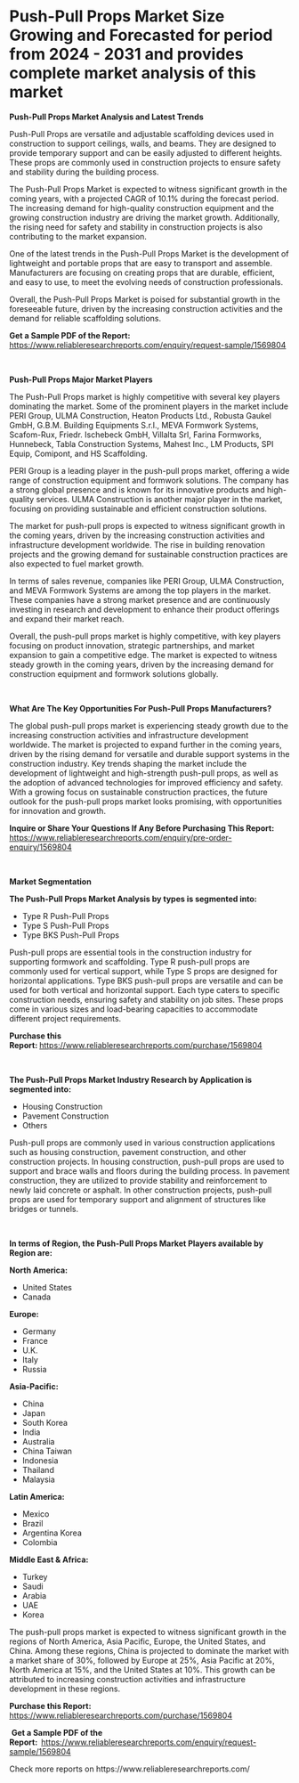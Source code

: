 <p><h1>Push-Pull Props Market Size Growing and Forecasted for period from 2024 - 2031 and provides complete market analysis of this market</h1></p><p><strong>Push-Pull Props Market Analysis and Latest Trends</strong></p>
<p><p>Push-Pull Props are versatile and adjustable scaffolding devices used in construction to support ceilings, walls, and beams. They are designed to provide temporary support and can be easily adjusted to different heights. These props are commonly used in construction projects to ensure safety and stability during the building process.</p><p>The Push-Pull Props Market is expected to witness significant growth in the coming years, with a projected CAGR of 10.1% during the forecast period. The increasing demand for high-quality construction equipment and the growing construction industry are driving the market growth. Additionally, the rising need for safety and stability in construction projects is also contributing to the market expansion.</p><p>One of the latest trends in the Push-Pull Props Market is the development of lightweight and portable props that are easy to transport and assemble. Manufacturers are focusing on creating props that are durable, efficient, and easy to use, to meet the evolving needs of construction professionals.</p><p>Overall, the Push-Pull Props Market is poised for substantial growth in the foreseeable future, driven by the increasing construction activities and the demand for reliable scaffolding solutions.</p></p>
<p><strong>Get a Sample PDF of the Report:&nbsp;</strong> <a href="https://www.reliableresearchreports.com/enquiry/request-sample/1569804">https://www.reliableresearchreports.com/enquiry/request-sample/1569804</a></p>
<p>&nbsp;</p>
<p><strong>Push-Pull Props Major Market Players</strong></p>
<p><p>The Push-Pull Props market is highly competitive with several key players dominating the market. Some of the prominent players in the market include PERI Group, ULMA Construction, Heaton Products Ltd., Robusta Gaukel GmbH, G.B.M. Building Equipments S.r.l., MEVA Formwork Systems, Scafom-Rux, Friedr. Ischebeck GmbH, Villalta Srl, Farina Formworks, Hunnebeck, Tabla Construction Systems, Mahest Inc., LM Products, SPI Equip, Comipont, and HS Scaffolding.</p><p>PERI Group is a leading player in the push-pull props market, offering a wide range of construction equipment and formwork solutions. The company has a strong global presence and is known for its innovative products and high-quality services. ULMA Construction is another major player in the market, focusing on providing sustainable and efficient construction solutions.</p><p>The market for push-pull props is expected to witness significant growth in the coming years, driven by the increasing construction activities and infrastructure development worldwide. The rise in building renovation projects and the growing demand for sustainable construction practices are also expected to fuel market growth.</p><p>In terms of sales revenue, companies like PERI Group, ULMA Construction, and MEVA Formwork Systems are among the top players in the market. These companies have a strong market presence and are continuously investing in research and development to enhance their product offerings and expand their market reach.</p><p>Overall, the push-pull props market is highly competitive, with key players focusing on product innovation, strategic partnerships, and market expansion to gain a competitive edge. The market is expected to witness steady growth in the coming years, driven by the increasing demand for construction equipment and formwork solutions globally.</p></p>
<p>&nbsp;</p>
<p><strong>What Are The Key Opportunities For Push-Pull Props Manufacturers?</strong></p>
<p><p>The global push-pull props market is experiencing steady growth due to the increasing construction activities and infrastructure development worldwide. The market is projected to expand further in the coming years, driven by the rising demand for versatile and durable support systems in the construction industry. Key trends shaping the market include the development of lightweight and high-strength push-pull props, as well as the adoption of advanced technologies for improved efficiency and safety. With a growing focus on sustainable construction practices, the future outlook for the push-pull props market looks promising, with opportunities for innovation and growth.</p></p>
<p><strong>Inquire or Share Your Questions If Any Before Purchasing This Report:</strong> <a href="https://www.reliableresearchreports.com/enquiry/pre-order-enquiry/1569804">https://www.reliableresearchreports.com/enquiry/pre-order-enquiry/1569804</a></p>
<p>&nbsp;</p>
<p><strong>Market Segmentation</strong></p>
<p><strong>The Push-Pull Props Market Analysis by types is segmented into:</strong></p>
<p><ul><li>Type R Push-Pull Props</li><li>Type S Push-Pull Props</li><li>Type BKS Push-Pull Props</li></ul></p>
<p><p>Push-pull props are essential tools in the construction industry for supporting formwork and scaffolding. Type R push-pull props are commonly used for vertical support, while Type S props are designed for horizontal applications. Type BKS push-pull props are versatile and can be used for both vertical and horizontal support. Each type caters to specific construction needs, ensuring safety and stability on job sites. These props come in various sizes and load-bearing capacities to accommodate different project requirements.</p></p>
<p><strong>Purchase this Report:&nbsp;</strong><a href="https://www.reliableresearchreports.com/purchase/1569804">https://www.reliableresearchreports.com/purchase/1569804</a></p>
<p>&nbsp;</p>
<p><strong>The Push-Pull Props Market Industry Research by Application is segmented into:</strong></p>
<p><ul><li>Housing Construction</li><li>Pavement Construction</li><li>Others</li></ul></p>
<p><p>Push-pull props are commonly used in various construction applications such as housing construction, pavement construction, and other construction projects. In housing construction, push-pull props are used to support and brace walls and floors during the building process. In pavement construction, they are utilized to provide stability and reinforcement to newly laid concrete or asphalt. In other construction projects, push-pull props are used for temporary support and alignment of structures like bridges or tunnels.</p></p>
<p>&nbsp;</p>
<p><strong>In terms of Region, the Push-Pull Props Market Players available by Region are:</strong></p>
<p>
    <p> <strong> North America: </strong>
        <ul>
            <li>United States</li>
            <li>Canada</li>
        </ul>
        </p> 
    <p> <strong> Europe: </strong>
        <ul>
            <li>Germany</li>
            <li>France</li>
            <li>U.K.</li>
            <li>Italy</li>
            <li>Russia</li>
        </ul>
        </p> 
    <p> <strong> Asia-Pacific: </strong>
        <ul>
            <li>China</li>
            <li>Japan</li>
            <li>South Korea</li>
            <li>India</li>
            <li>Australia</li>
            <li>China Taiwan</li>
            <li>Indonesia</li>
            <li>Thailand</li>
            <li>Malaysia</li>
        </ul>
        </p> 
    <p> <strong> Latin America: </strong>
        <ul>
            <li>Mexico</li>
            <li>Brazil</li>
            <li>Argentina Korea</li>
            <li>Colombia</li>
        </ul>
        </p> 
    <p> <strong> Middle East & Africa: </strong>
        <ul>
            <li>Turkey</li>
            <li>Saudi</li>
            <li>Arabia</li>
            <li>UAE</li>
            <li>Korea</li>
        </ul>
    </p>
    </p>
<p><p>The push-pull props market is expected to witness significant growth in the regions of North America, Asia Pacific, Europe, the United States, and China. Among these regions, China is projected to dominate the market with a market share of 30%, followed by Europe at 25%, Asia Pacific at 20%, North America at 15%, and the United States at 10%. This growth can be attributed to increasing construction activities and infrastructure development in these regions.</p></p>
<p><strong>Purchase this Report: </strong><a href="https://www.reliableresearchreports.com/purchase/1569804">https://www.reliableresearchreports.com/purchase/1569804</a></p>
<p>&nbsp;<strong>Get a Sample PDF of the Report:&nbsp;&nbsp;</strong><a href="https://www.reliableresearchreports.com/enquiry/request-sample/1569804">https://www.reliableresearchreports.com/enquiry/request-sample/1569804</a></p>
<p><strong></strong></p>
<p>Check more reports on https://www.reliableresearchreports.com/</p>